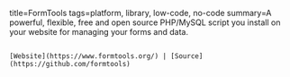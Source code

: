 title=FormTools
tags=platform, library, low-code, no-code
summary=A powerful, flexible, free and open source PHP/MySQL script you install on your website for managing your forms and data.
~~~~~~

[Website](https://www.formtools.org/) | [Source](https://github.com/formtools)

